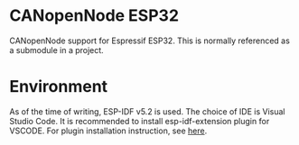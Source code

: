 # CANopenNode ESP32

CANopenNode support for Espressif ESP32. This is normally referenced as a submodule in a project.

# Environment

As of the time of writing, ESP-IDF v5.2 is used.
The choice of IDE is Visual Studio Code. It is recommended to install esp-idf-extension plugin for VSCODE. For plugin installation instruction,
see [here](https://github.com/espressif/vscode-esp-idf-extension/blob/master/docs/tutorial/install.md).
